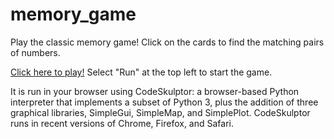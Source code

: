 # memory_game
Play the classic memory game! Click on the cards to find the matching pairs of numbers. 


[Click here to play!](http://py3.codeskulptor.org/#user301_oxJOcSRiMQ_1.py) Select "Run" at the top left to start the game.


It is run in your browser using CodeSkulptor: a browser-based Python interpreter that implements a subset of Python 3, plus the addition of three graphical libraries, SimpleGui, SimpleMap, and SimplePlot. CodeSkulptor runs in recent versions of Chrome, Firefox, and Safari.


